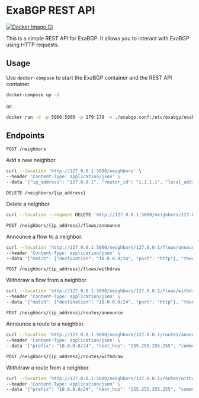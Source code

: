# ExaBGP REST API

[![Docker Image CI](https://github.com/meirdev/exabgp-rest-api/actions/workflows/docker-image.yml/badge.svg)](https://github.com/meirdev/exabgp-rest-api/actions/workflows/docker-image.yml)

This is a simple REST API for ExaBGP. It allows you to interact with ExaBGP using HTTP requests.

## Usage

Use `docker-compose` to start the ExaBGP container and the REST API container.

```bash
docker-compose up -d
```

or:

```bash
docker run -d -p 5000:5000 -p 179:179 -v ./exabgp.conf:/etc/exabgp/exabgp.conf --name exabgp-rest-api meirdev/exabgp-rest-api /etc/exabgp/exabgp.conf
```

## Endpoints

`POST /neighbors`

Add a new neighbor.

```bash
curl --location 'http://127.0.0.1:5000/neighbors' \
--header 'Content-Type: application/json' \
--data '{"ip_address": "127.0.0.1", "router_id": "1.1.1.1", "local_address": "127.0.0.1", "local_as": 65001, "peer_as": 65010, "connect": 1000, "capability":{"route_refresh": true}}'
```

`DELETE /neighbors/{ip_address}`

Delete a neighbor.

```bash
curl --location --request DELETE 'http://127.0.0.1:5000/neighbors/127.0.0.1'
```

`POST /neighbors/{ip_address}/flows/announce`

Announce a flow to a neighbor.

```bash
curl --location 'http://127.0.0.1:5000/neighbors/127.0.0.1/flows/announce' \
--header 'Content-Type: application/json' \
--data '{"match": {"destination": "10.0.0.0/24", "port": "http"}, "then": "discard"}'
```

`POST /neighbors/{ip_address}/flows/withdraw`

Withdraw a flow from a neighbor.

```bash
curl --location 'http://127.0.0.1:5000/neighbors/127.0.0.1/flows/withdraw' \
--header 'Content-Type: application/json' \
--data '{"match": {"destination": "10.0.0.0/24", "port": "http"}, "then": "discard"}'
```

`POST /neighbors/{ip_address}/routes/announce`

Announce a route to a neighbor.

```bash
curl --location 'http://127.0.0.1:5000/neighbors/127.0.0.1/routes/announce' \
--header 'Content-Type: application/json' \
--data '{"prefix": "10.0.0.0/24", "next_hop": "255.255.255.255", "community": [[64500, 666]]}'
```

`POST /neighbors/{ip_address}/routes/withdraw`

Withdraw a route from a neighbor.

```bash
curl --location 'http://127.0.0.1:5000/neighbors/127.0.0.1/routes/withdraw' \
--header 'Content-Type: application/json' \
--data '{"prefix": "10.0.0.0/24", "next_hop": "255.255.255.255", "community": [[64500, 666]]}'
```
